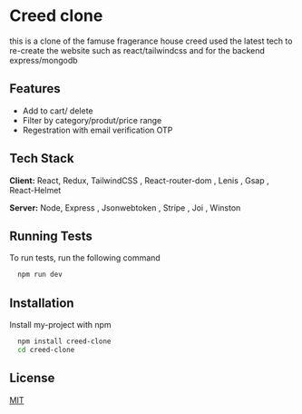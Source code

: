 # Creed clone

this is a clone of the famuse fragerance house creed
used the latest tech to re-create the website such as react/tailwindcss and for the backend express/mongodb

## Features

- Add to cart/ delete
- Filter by category/produt/price range
- Regestration with email verification OTP

## Tech Stack

**Client:** React, Redux, TailwindCSS , React-router-dom , Lenis , Gsap , React-Helmet

**Server:** Node, Express , Jsonwebtoken , Stripe , Joi , Winston

## Running Tests

To run tests, run the following command

```bash
  npm run dev
```

## Installation

Install my-project with npm

```bash
  npm install creed-clone
  cd creed-clone
```

## License

[MIT](https://choosealicense.com/licenses/mit/)
